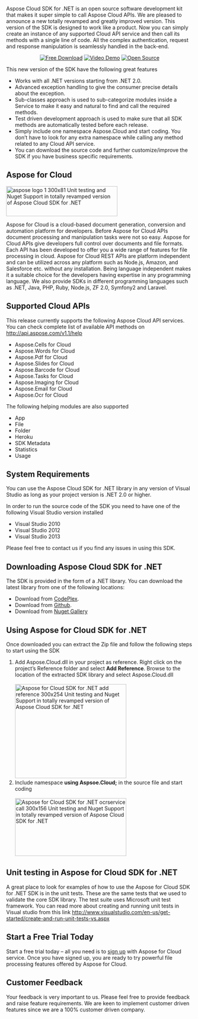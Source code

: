 <div>
<p>Aspose Cloud SDK for .NET is an open source software development kit that makes it super simple to call Aspose Cloud APIs. We are pleased to announce a new totally revamped and greatly improved version. This version of the SDK is designed to work like a product. Now you can simply create an instance of any supported Cloud API service and then call its methods with a single line of code. All the complex authentication, request and response manipulation is seamlessly handled in the back-end.</p>
<p style="text-align: center;"><a title="Free Download - Aspose Cloud SDK for .NET" href="https://asposecloudnet.codeplex.com/releases/view/133155"><img title="Free Download - Aspose Cloud SDK for .NET" src="http://cdn.aspose.com/Images/marketplace/free-download-icon-aspose-mp.png" alt="Free Download" /></a> <a title="Video Demo - Aspose Cloud SDK for .NET" href="https://www.youtube.com/watch?v=1EbUgpte97s"> <img title="Video Demo - DNN Exchange Sync" src="http://cdn.aspose.com/Images/marketplace/video-demo-icon-aspose-mp.png" alt="Video Demo" /></a> <a title="Source Code - Aspose Cloud SDK for .NET" href="https://asposecloudnet.codeplex.com/SourceControl/latest"> <img title="Source Code - Aspose Cloud SDK for .NET" src="http://cdn.aspose.com/Images/marketplace/open-source-icon-aspose-mp.png" alt="Open Source" /></a></p>
<p>This new version of the SDK have the following great features</p>
<ul>
<li>Works with all .NET versions starting from .NET 2.0.</li>
<li>Advanced exception handling to give the consumer precise details about the exception.</li>
<li>Sub-classes approach is used to sub-categorize modules inside a Service to make it easy and natural to find and call the required methods.</li>
<li>Test driven development approach is used to make sure that all SDK methods are automatically tested before each release.</li>
<li>Simply include one namespace Aspose.Cloud and start coding. You don&rsquo;t have to look for any extra namespace while calling any method related to any Cloud API service.</li>
<li>You can download the source code and further customize/improve the SDK if you have business specific requirements.</li>
</ul>
<h2>Aspose for Cloud</h2>
<p><a href="http://www.aspose.com/cloud/total-api.aspx"><img title="Aspose Logo" src="http://www.aspose.com/blogs/wp-content/uploads/2014/01/aspose-logo-1-300x81.png" alt="aspose logo 1 300x81 Unit testing and Nuget Support in totally revamped version of Aspose Cloud SDK for .NET" width="300" height="81" /></a></p>
<p>Aspose for Cloud is a cloud-based document generation, conversion and automation platform for developers. Before Aspose for Cloud APIs document processing and manipulation tasks were not so easy. Aspose for Cloud APIs give developers full control over documents and file formats. Each API has been developed to offer you a wide range of features for file processing in cloud. Aspose for Cloud REST APIs are platform independent and can be utilized across any platform such as Node.js, Amazon, and Salesforce etc. without any installation. Being language independent makes it a suitable choice for the developers having expertise in any programming language. We also provide SDKs in different programming languages such as .NET, Java, PHP, Ruby, Node.js, ZF 2.0, Symfony2 and Laravel.</p>
<h2>Supported Cloud APIs</h2>
<p>This release currently supports the following Aspose Cloud API services. You can check complete list of available API methods on <a href="http://api.aspose.com/v1.1/help">http://api.aspose.com/v1.1/help</a></p>
<ul>
<li>Aspose.Cells for Cloud</li>
<li>Aspose.Words for Cloud</li>
<li>Aspose.Pdf for Cloud</li>
<li>Aspose.Slides for Cloud</li>
<li>Aspose.Barcode for Cloud</li>
<li>Aspose.Tasks for Cloud</li>
<li>Aspose.Imaging for Cloud</li>
<li>Aspose.Email for Cloud</li>
<li>Aspose.Ocr for Cloud</li>
</ul>
<p>The following helping modules are also supported</p>
<ul>
<li>App</li>
<li>File</li>
<li>Folder</li>
<li>Heroku</li>
<li>SDK Metadata</li>
<li>Statistics</li>
<li>Usage</li>
</ul>
<h2>System Requirements</h2>
<p>You can use the Aspose Cloud SDK for .NET library in any version of Visual Studio as long as your project version is .NET 2.0 or higher.</p>
<p>In order to run the source code of the SDK you need to have one of the following Visual Studio version installed</p>
<ul>
<li>Visual Studio 2010</li>
<li>Visual Studio 2012</li>
<li>Visual Studio 2013</li>
</ul>
<p>Please feel free to contact us if you find any issues in using this SDK.</p>
<h2>Downloading Aspose Cloud SDK for .NET</h2>
<p>The SDK is provided in the form of a .NET library. You can download the latest library from one of the following locations:</p>
<ul>
<li>Download from <a href="https://asposecloudnet.codeplex.com/releases/view/133155"> CodePlex</a>.</li>
<li>Download from <a href="https://github.com/asposeforcloud/Aspose_Cloud_SDK_For_.NET/releases"> Github</a>.</li>
<li>Download from <a href="https://www.nuget.org/packages/Aspose.Cloud.SDK.NET/"> Nuget Gallery</a></li>
</ul>
<h2>Using Aspose for Cloud SDK for .NET</h2>
<p>Once downloaded you can extract the Zip file and follow the following steps to start using the SDK</p>
<ol>
<li>Add Aspose.Cloud.dll in your project as reference. Right click on the project&rsquo;s Reference folder and select <strong>Add Reference</strong>. Browse to the location of the extracted SDK library and select Aspose.Cloud.dll<br /> <br /> <a href="http://www.aspose.com/blogs/wp-content/uploads/2014/09/Aspose-for-Cloud-SDK-for-.NET-add-reference.png"><img title="Aspose for Cloud SDK for .NET add reference" src="http://www.aspose.com/blogs/wp-content/uploads/2014/09/Aspose-for-Cloud-SDK-for-.NET-add-reference-300x254.png" alt="Aspose for Cloud SDK for .NET add reference 300x254 Unit testing and Nuget Support in totally revamped version of Aspose Cloud SDK for .NET" width="300" height="254" /></a></li>
<li>Include namespace <strong>using Aspsoe.Cloud;</strong> in the source file and start coding<br /> <br /> <a href="http://www.aspose.com/blogs/wp-content/uploads/2014/09/Aspose-for-Cloud-SDK-for-.NET-ocrservice-call.png"><img title="Aspose for Cloud SDK for .NET ocrservice call" src="http://www.aspose.com/blogs/wp-content/uploads/2014/09/Aspose-for-Cloud-SDK-for-.NET-ocrservice-call-300x156.png" alt="Aspose for Cloud SDK for .NET ocrservice call 300x156 Unit testing and Nuget Support in totally revamped version of Aspose Cloud SDK for .NET" width="300" height="156" /></a></li>
</ol>
<h2>Unit testing in Aspose for Cloud SDK for .NET</h2>
<p>A great place to look for examples of how to use the Aspose for Cloud SDK for .NET SDK is in the unit tests. These are the same tests that we used to validate the core SDK library. The test suite uses Microsoft unit test framework. You can read more about creating and running unit tests in Visual studio from this link <a href="http://www.visualstudio.com/en-us/get-started/create-and-run-unit-tests-vs.aspx"> http://www.visualstudio.com/en-us/get-started/create-and-run-unit-tests-vs.aspx</a></p>
<h2>Start a Free Trial Today</h2>
<p>Start a free trial today &ndash; all you need is to <a href="https://cloud.aspose.com/SignUp"> sign up</a> with Aspose for Cloud service. Once you have signed up, you are ready to try powerful file processing features offered by Aspose for Cloud.</p>
<h2>Customer Feedback</h2>
<p>Your feedback is very important to us. Please feel free to provide feedback and raise feature requirements. We are keen to implement customer driven features since we are a 100% customer driven company.</p>
</div>